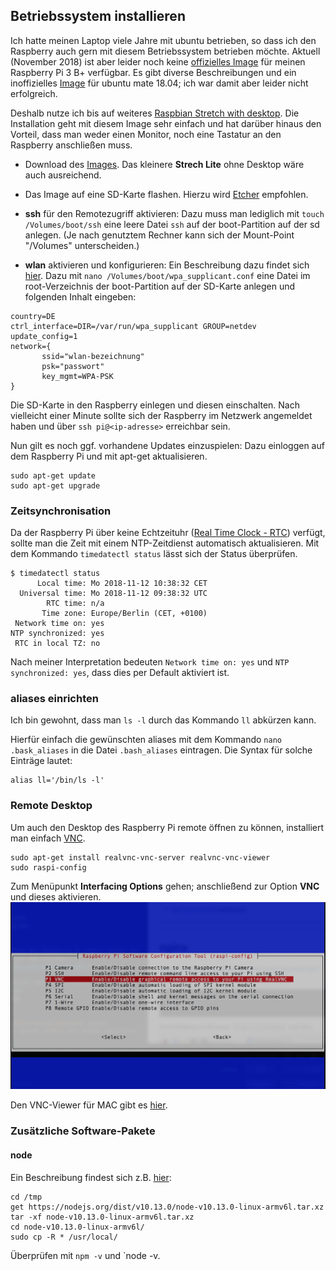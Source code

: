 ## Betriebssystem installieren
Ich hatte meinen Laptop viele Jahre mit ubuntu betrieben, so dass ich den Raspberry auch gern mit diesem Betriebssystem betrieben möchte. Aktuell (November 2018) ist aber leider noch keine [offizielles Image](https://www.raspberrypi.org/downloads/) für meinen Raspberry Pi 3 B+ verfügbar. Es gibt diverse Beschreibungen und ein inoffizielles [Image](https://pi-buch.info/ubuntu-mate-18-04-fuer-den-raspberry-pi-3b/) für ubuntu mate 18.04; ich war damit aber leider nicht erfolgreich.

Deshalb nutze ich bis auf weiteres [Raspbian Stretch with desktop](https://www.raspberrypi.org/downloads/raspbian). Die Installation geht mit diesem Image sehr einfach und hat darüber hinaus den Vorteil, dass man weder einen Monitor, noch eine Tastatur an den Raspberry anschließen muss.
* Download des [Images](https://downloads.raspberrypi.org/raspbian_latest). Das kleinere **Strech Lite** ohne Desktop wäre auch ausreichend.

* Das Image auf eine SD-Karte flashen.
Hierzu wird [Etcher](https://www.balena.io/etcher/) empfohlen.

* **ssh** für den Remotezugriff aktivieren:
Dazu muss man lediglich mit `touch /Volumes/boot/ssh` eine leere Datei `ssh` auf der boot-Partition auf der sd anlegen. (Je nach genutztem Rechner kann sich der Mount-Point "/Volumes" unterscheiden.)
* **wlan** aktivieren und konfigurieren:
Ein Beschreibung dazu findet sich [hier](https://pi-buch.info/wlan-schon-vor-der-installation-konfigurieren).
Dazu mit `nano /Volumes/boot/wpa_supplicant.conf` eine Datei im root-Verzeichnis der boot-Partition auf der SD-Karte anlegen und folgenden Inhalt eingeben:
```
country=DE
ctrl_interface=DIR=/var/run/wpa_supplicant GROUP=netdev
update_config=1
network={
       ssid="wlan-bezeichnung"
       psk="passwort"
       key_mgmt=WPA-PSK
}
```
Die SD-Karte in den Raspberry einlegen und diesen einschalten. Nach vielleicht einer Minute sollte sich der Raspberry im Netzwerk angemeldet haben und über `ssh pi@<ip-adresse>` erreichbar sein.

Nun gilt es noch ggf. vorhandene Updates einzuspielen:
Dazu einloggen auf dem Raspberry Pi und mit apt-get aktualisieren.
```
sudo apt-get update
sudo apt-get upgrade
```

### Zeitsynchronisation
Da der Raspberry Pi über keine Echtzeituhr ([Real Time Clock - RTC](https://de.wikipedia.org/wiki/Echtzeituhr)) verfügt, sollte man die Zeit mit einem NTP-Zeitdienst automatisch aktualisieren. Mit dem Kommando `timedatectl status` lässt sich der Status überprüfen.
```
$ timedatectl status
      Local time: Mo 2018-11-12 10:38:32 CET
  Universal time: Mo 2018-11-12 09:38:32 UTC
        RTC time: n/a
       Time zone: Europe/Berlin (CET, +0100)
 Network time on: yes
NTP synchronized: yes
 RTC in local TZ: no
```
 Nach meiner Interpretation bedeuten  `Network time on: yes` und `NTP synchronized: yes`, dass dies per Default aktiviert ist.

### aliases einrichten
Ich bin gewohnt, dass man `ls -l` durch das Kommando `ll` abkürzen kann.

Hierfür einfach die gewünschten aliases mit dem Kommando `nano .bask_aliases` in die Datei `.bash_aliases` eintragen. Die Syntax für solche Einträge lautet:
```
alias ll='/bin/ls -l'
```

### Remote Desktop
Um auch den Desktop des Raspberry Pi remote öffnen zu können, installiert man einfach [VNC](https://wiki.ubuntuusers.de/VNC/).
```
sudo apt-get install realvnc-vnc-server realvnc-vnc-viewer
sudo raspi-config
```

Zum Menüpunkt **Interfacing Options** gehen;  anschließend zur Option **VNC** und dieses aktivieren.
<img src="../images4git/activate-vnc.jpg" width="700">

Den VNC-Viewer für MAC gibt es [hier](https://www.realvnc.com/en/connect/download/viewer).

### Zusätzliche Software-Pakete
#### node
Ein Beschreibung findest sich z.B. [hier](https://www.instructables.com/id/Install-Nodejs-and-Npm-on-Raspberry-Pi/):
```
cd /tmp
get https://nodejs.org/dist/v10.13.0/node-v10.13.0-linux-armv6l.tar.xz
tar -xf node-v10.13.0-linux-armv6l.tar.xz
cd node-v10.13.0-linux-armv6l/
sudo cp -R * /usr/local/
```
Überprüfen mit `npm -v` und `node -v.
